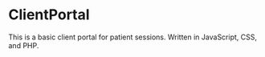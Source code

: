 # ClientPortal
This is a basic client portal for patient sessions. 
Written in JavaScript, CSS, and PHP.